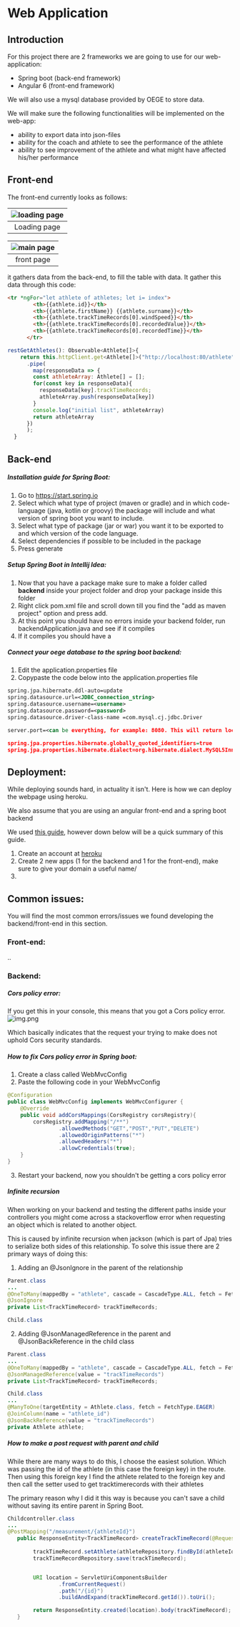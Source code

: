 # Web Application

## Introduction

For this project there are 2 frameworks we are going to use for our web-application:

- Spring boot (back-end framework)
- Angular 6 (front-end framework)

We will also use a mysql database provided by OEGE to store data.

We will make sure the following functionalities will be implemented on the web-app:

- ability to export data into json-files
- ability for the coach and athlete to see the performance of the athlete
- ability to see improvement of the athlete and what might have affected his/her performance

## Front-end

The front-end currently looks as follows:  

|![loading page](loadingpage_1.png)|
| :-:|
|Loading page|  

|![main page](../mainpage.png)|
| :-:|
|front page|  

it gathers data from the back-end, to fill the table with data. It gather this data through this code:  

```html
<tr *ngFor="let athlete of athletes; let i= index">
        <th>{{athlete.id}}</th>
        <th>{{athlete.firstName}} {{athlete.surname}}</th>
        <th>{{athlete.trackTimeRecords[0].windSpeed}}</th>
        <th>{{athlete.trackTimeRecords[0].recordedValue}}</th>
        <th>{{athlete.trackTimeRecords[0].recordedTime}}</th>
      </tr>
```

```js
restGetAthletes(): Observable<Athlete[]>{
    return this.httpClient.get<Athlete[]>("http://localhost:80/athlete")
      .pipe(
        map(responseData => {
        const athleteArray: Athlete[] = [];
        for(const key in responseData){
          responseData[key].trackTimeRecords;
          athleteArray.push(responseData[key])
        }
        console.log("initial list", athleteArray)
        return athleteArray
      })
      );
  }
```

## Back-end

##### Installation guide for Spring Boot:

1. Go to https://start.spring.io
2. Select which what type of project (maven or gradle) and in which code-language (java, kotlin or groovy) the package will include and what version of spring boot you want to include.
3. Select what type of package (jar or war) you want it to be exported to and which version of the code language.
4. Select dependencies if possible to be included in the package
5. Press generate

##### Setup Spring Boot in Intellij Idea:

1. Now that you have a package make sure to make a folder called **backend** inside your project folder and drop your package inside this folder
2. Right click pom.xml file and scroll down till you find the "add as maven project" option and press add.
3. At this point you should have no errors inside your backend folder, run backendApplication.java and see if it compiles
4. If it compiles you should have a 

##### Connect your oege database to the spring boot backend:

1. Edit the application.properties file
2. Copypaste the code below into the application.properties file

```xml
spring.jpa.hibernate.ddl-auto=update
spring.datasource.url=<JDBC_connection_string>
spring.datasource.username=<username>
spring.datasource.password=<password>
spring.datasource.driver-class-name =com.mysql.cj.jdbc.Driver

server.port=<can be everything, for example: 8080. This will return localhost:8080>

spring.jpa.properties.hibernate.globally_quoted_identifiers=true
spring.jpa.properties.hibernate.dialect=org.hibernate.dialect.MySQL5InnoDBDialect

```

## Deployment:

While deploying sounds hard, in actuality it isn't. Here is how we can deploy the webpage using heroku.

We also assume that you are using an angular front-end and a spring boot backend 

We used [this guide](https://gitlab.fdmci.hva.nl/se-ewa/deployment-workshop/-/blob/master/README.md), however down below will be a quick summary of this guide.

1. Create an account at [heroku](https://signup.heroku.com/login)
2. Create 2 new apps (1 for the backend and 1 for the front-end), make sure to give your domain a useful name/
3. 

## Common issues:

You will find the most common errors/issues we found developing the backend/front-end in this section.

### Front-end:

..

### Backend:

##### Cors policy error:

If you get this in your console, this means that you got a Cors policy error.
![img.png](img.png)

Which basically indicates that the request your trying to make does not uphold Cors security standards.

##### How to fix Cors policy error in Spring boot:

1. Create a class called WebMvcConfig
2. Paste the following code in your WebMvcConfig

```java
@Configuration
public class WebMvcConfig implements WebMvcConfigurer {
    @Override
    public void addCorsMappings(CorsRegistry corsRegistry){
        corsRegistry.addMapping("/**")
                .allowedMethods("GET","POST","PUT","DELETE")
                .allowedOriginPatterns("*")
                .allowedHeaders("*")
                .allowCredentials(true);
    }
}

```

3. Restart your backend, now you shouldn't be getting a cors policy error

##### Infinite recursion

When working on your backend and testing the different paths inside your controllers you might come across a stackoverflow error
when requesting an object which is related to another object.

This is caused by infinite recursion when jackson (which is part of Jpa) tries to serialize both sides of this relationship.
To solve this issue there are 2 primary ways of doing this:

1. Adding an @JsonIgnore in the parent of the relationship

```java
Parent.class
...
@OneToMany(mappedBy = "athlete", cascade = CascadeType.ALL, fetch = FetchType.LAZY)
@JsonIgnore
private List<TrackTimeRecord> trackTimeRecords;
```

```java
Child.class
```

2. Adding @JsonManagedReference in the parent and @JsonBackReference in the child class

```java
Parent.class
...
@OneToMany(mappedBy = "athlete", cascade = CascadeType.ALL, fetch = FetchType.LAZY)
@JsonManagedReference(value = "trackTimeRecords")
private List<TrackTimeRecord> trackTimeRecords;
```

```java
Child.class
...
@ManyToOne(targetEntity = Athlete.class, fetch = FetchType.EAGER)
@JoinColumn(name = "athlete_id")
@JsonBackReference(value = "trackTimeRecords")
private Athlete athlete;

```

##### How to make a post request with parent and child

While there are many ways to do this, I choose the easiest solution.
Which was passing the id of the athlete (in this case the foreign key) in the route.
Then using this foreign key I find the athlete related to the foreign key and then call the setter used to 
get tracktimerecords with their athletes

The primary reason why I did it this way is because you can't save a child without saving its entire parent in Spring Boot.

```java
Childcontroller.class
...
@PostMapping("/measurement/{athleteId}")
   public ResponseEntity<TrackTimeRecord> createTrackTimeRecord(@RequestBody TrackTimeRecord trackTimeRecord, @PathVariable int athleteId){
    
        trackTimeRecord.setAthlete(athleteRepository.findById(athleteId));
        trackTimeRecordRepository.save(trackTimeRecord);


        URI location = ServletUriComponentsBuilder
                .fromCurrentRequest()
                .path("/{id}")
                .buildAndExpand(trackTimeRecord.getId()).toUri();

        return ResponseEntity.created(location).body(trackTimeRecord);
   }
```
